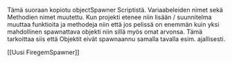 Tämä suoraan kopiotu objectSpawner Scriptistä. Variaabeleiden nimet sekä Methodien nimet muutettu. Kun projekti etenee niin lisään / suunnitelma muuttaa funktioita ja methodeja niin että jos pelissä on enemmän kuin yksi mahdollinen spawnattava objekti niin sillä myös omat arvonsa. Tämä tarkoittaa siis että Objektit eivät spawnaannu samalla tavalla esim. ajallisesti.

[[Uusi FiregemSpawner]]